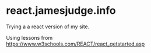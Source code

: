 # react.jamesjudge.info
Trying a a react version of my site.

Using lessons from https://www.w3schools.com/REACT/react_getstarted.asp
